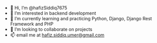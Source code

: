 - 👋 Hi, I’m @hafizSiddiq7675
- 👀 I’m interested in backend development
- 🌱 I’m currently learning and practicing Python, Django, Django Rest Framework and PHP
- 💞️ I’m looking to collaborate on projects
- 📫 email me at hafiz.siddiq.umer@gmail.com 

<!---
hafizSiddiq7675/hafizSiddiq7675 is a ✨ special ✨ repository because its `README.md` (this file) appears on your GitHub profile.
You can click the Preview link to take a look at your changes.
--->
